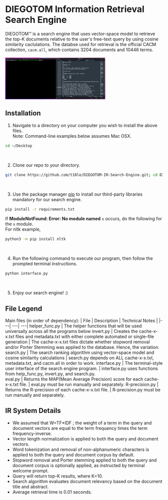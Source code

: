 # DIEGOTOM Information Retrieval Search Engine
DIEGOTOM™ is a search engine that uses vector-space model to retrieve the top-K documents relative to the user's free-text query by using cosine similarity caclulations. The databse used for retrieval is the official CACM collection, `cacm.all`, which contains 3204 documents and 10446 terms.
<br>
<br>
![](https://github.com/t10le/DIEGOTOM-IR-Search-Engine/blob/main/demo_1.gif)
## Installation
1. Navigate to a directory on your computer you wish to install the above files.
<br>Note: Command-line examples below assumes Mac OSX.
```bash
cd ~/Desktop
```
<br>

2. Clone our repo to your directory.
```bash
git clone https://github.com/t10le/DIEGOTOM-IR-Search-Engine.git; cd DIEGOTOM-IR-Search-Engine
```
<br>

3. Use the package manager [pip](https://pip.pypa.io/en/stable/) to install our third-party libraries mandatory for our search engine.
```bash
pip install -r requirements.txt
```
If <strong>ModuleNotFound: Error: No module named</strong> `x` occurs, do the following for the `x` module. 
<br>For nltk example,
```bash
python3 -m pip install nltk
```
<br>

4. Run the following command to execute our program, then follow the prompted terminal instructions.
```bash
python interface.py
```
<br>

5. Enjoy our search engine! :)


## File Legend
Main files (in order of dependency):
| File | Description | Technical Notes |
|---| ---| ---|
helper_func.py  | The helper functions that will be used universally across all the programs below 
invert.py       | Creates the cache-x-x.txt files and metadata.txt with either complete automated or single-file generation | The cache-x-x.txt files dictate whether stopword removal and/or Porter Stemming was applied to the database. Hence, the variation.
search.py       | The search ranking algorithm using vector-space model and cosine similarity calculations | search.py depends on ALL cache-x-x.txt, metadata.txt, and cacm.all in order to work.
interface.py    | The terminal-style user interface of the search engine program. | interface.py uses functions from help_func.py, invert.py, and search.py.  
eval.py         | Returns the MAP(Mean Average Precision) score for each cache-x-x.txt file.    | eval.py must be run manually and separately.
R-precision.py  | Returns the R-precision of each cache-x-x.txt file.                           | R-precision.py must be run manually and separately.

## IR System Details
- We assumed that W=TF*IDF ; the weight of a term in the query and document vectors are equal to the term frequency times the term frequency-inverse.
- Vector length normalization is applied to both the query and document vectors.
- Word tokenization and removal of non-alphanumeric characters is applied to both the query and document corpus by default.
- Stopword removal and Porter stemming applied to both the query and document corpus is optionally applied, as instructed by terminal welcome prompt.
- Query will return top-K results, where K=10.
- Search algorithm evaluates document relevancy based on the document title and abstract.
- Average retrieval time is 0.01 seconds.
